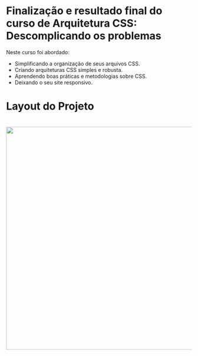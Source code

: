 # Finalização e resultado final do curso de Arquitetura CSS: Descomplicando os problemas

Neste curso foi abordado: 

- Simplificando a organização de seus arquivos CSS.
- Criando arquiteturas CSS simples e robusta.
- Aprendendo boas práticas e metodologias sobre CSS.
- Deixando o seu site responsivo.

# Layout do Projeto

<h1>
    <img width="605px" src="https://media.giphy.com/media/M988kALVi4kiEi8KOV/giphy.gif">
</h1>
